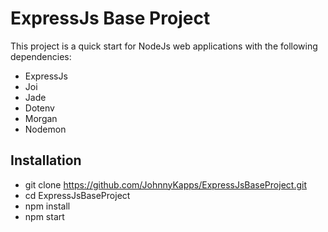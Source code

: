 # ExpressJs Base Project
This project is a quick start for NodeJs web applications with the following dependencies:
* ExpressJs
* Joi
* Jade
* Dotenv
* Morgan
* Nodemon

## Installation 
* git clone https://github.com/JohnnyKapps/ExpressJsBaseProject.git
* cd ExpressJsBaseProject
* npm install
* npm start